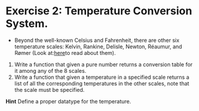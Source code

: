 # Exercise 2: Temperature Conversion System.

* Beyond the well-known Celsius and Fahrenheit, there are other six temperature scales: Kelvin, Rankine, Delisle, Newton, Réaumur, and Rømer (Look at:[here](http://en.wikipedia.org/wiki/Comparison_of_temperature_scales)to read about them).

1.    Write a function that given a pure number returns a conversion table for it among any of the 8 scales.
2.    Write a function that given a temperature in a specified scale returns a list of all the corresponding temperatures in the other scales, note that the scale must be specified.

**Hint** Define a proper datatype for the temperature.